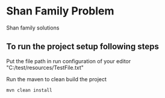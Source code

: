 # Shan Family Problem

Shan family solutions

## To run the project setup following steps

Put the file path in run configuration of your editor "C:/test/resources/TestFile.txt"

Run the maven to clean build the project

```
mvn clean install
```

<!-- GitAds-Verify: JVFEM9RQUJ9AEQ8XR1UHUL2ECID4ZAEZ -->
